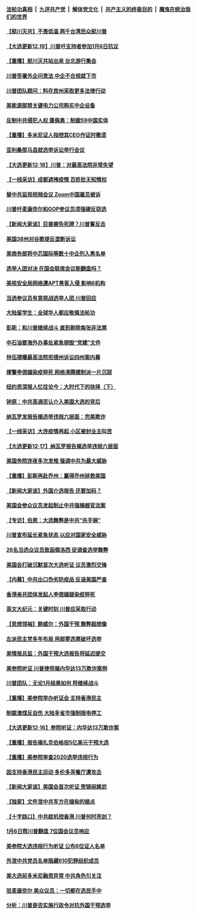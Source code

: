 ####  [法轮功真相](../../../../basic/blob/master/README.md?t=12200202) &nbsp;|&nbsp; [九评共产党](../../../../9ping.md/blob/master/README.md?t=12200202) &nbsp;|&nbsp; [解体党文化](../../../../jtdwh.md/blob/master/README.md?t=12200202)  &nbsp;|&nbsp; [共产主义的终极目的](../../../../gczydzjmd.md/blob/master/README.md?t=12200202) &nbsp;|&nbsp; [魔鬼在统治我们的世界](../../../../mgztzwmdsj.md/blob/master/README.md?t=12200202) 

#### [【挺川灭共】不畏低温 两千台湾民众挺川普](../pages/nf4514/n12631913.md?t=12200202) 

#### [【大选更新12.19】川普吁支持者参加1月6日抗议](../pages/nf4514/n12631855.md?t=12200202) 

#### [【重播】挺川灭共站出来 台北游行集会](../pages/nf4514/n12626810.md?t=12200202) 

#### [川普签署外企问责法 中企不合规就下市](../pages/nf4514/n12631460.md?t=12200202) 

#### [川普团队顾问：料在宾州采取更多法律行动](../pages/nf4514/n12631308.md?t=12200202) 

#### [美能源部禁关键电力公司购买中企设备](../pages/nf4514/n12631090.md?t=12200202) 

#### [反制中共侵犯人权 蓬佩奥：制裁59中国实体](../pages/nf4514/n12630991.md?t=12200202) 

#### [【重播】多米尼证人指控其CEO作证时撒谎](../pages/nf4514/n12630544.md?t=12200202) 

#### [亚利桑那马县就选举诉讼举行会议](../pages/nf4514/n12629475.md?t=12200202) 

#### [【大选更新12·18】川普：对最高法院非常失望](../pages/nf4514/n12629751.md?t=12200202) 

#### [【一线采访】成都遮掩疫情 百姓批无知情权](../pages/nf4514/n12630805.md?t=12200202) 

#### [替中共监视视频会议 Zoom中国雇员被诉](../pages/nf4514/n12630739.md?t=12200202) 

#### [川普吁麦康奈尔和GOP参议员须强硬反窃选](../pages/nf4514/n12630731.md?t=12200202) 

#### [【新闻大家谈】巨兽握免死牌？川普誓反击](../pages/nf4514/n12630320.md?t=12200202) 

#### [美国38州对谷歌提反垄断诉讼](../pages/nf4514/n12630086.md?t=12200202) 

#### [美商务部将中芯国际等数十中企列入黑名单](../pages/nf4514/n12630222.md?t=12200202) 

#### [选举人团对决 在国会联席会议能翻盘吗？](../pages/nf4514/n12629629.md?t=12200202) 

#### [美核安全局网络遭APT黑客入侵 影响6机构](../pages/nf4514/n12628408.md?t=12200202) 

#### [当选参议员有意挑战选举人团 川普回应](../pages/nf4514/n12629029.md?t=12200202) 

#### [大陆留学生：全球华人都应敬佩法轮功](../pages/nf4514/n12629086.md?t=12200202) 

#### [彭斯：和川普继续战斗 直到剔除每张非法票](../pages/nf4514/n12628599.md?t=12200202) 

#### [中石油要海外办事处紧急销毁“党建”文件](../pages/nf4514/n12628284.md?t=12200202) 

#### [林伍德曝最高法院拒德州诉讼四州案内幕](../pages/nf4514/n12628480.md?t=12200202) 

#### [撑警李偲嫣染疫猝死 网络沸腾建制派一片沉寂](../pages/nf4514/n12628468.md?t=12200202) 

#### [纽约资深报人忆往论今：大时代下的抉择（下）](../pages/nf4514/n12625798.md?t=12200202) 

#### [钟原：中共高调否认介入美国大选的背后](../pages/nf4514/n12628186.md?t=12200202) 

#### [纳瓦罗发报告揭选举违规六层面：完美欺诈](../pages/nf4514/n12628200.md?t=12200202) 

#### [【一线采访】大连疫情再起 小区被封业主叫苦](../pages/nf4514/n12628197.md?t=12200202) 

#### [【大选更新12·17】纳瓦罗报告揭选举违规六层面](../pages/nf4514/n12627085.md?t=12200202) 

#### [美国务院连夜多次发推 强调中共为最大威胁](../pages/nf4514/n12628015.md?t=12200202) 

#### [【重播】彭斯再赴乔州：赢得乔州拯救美国](../pages/nf4514/n12627906.md?t=12200202) 

#### [【新闻大家谈】外国介选报告 还要加码？](../pages/nf4514/n12627681.md?t=12200202) 

#### [美国会参众议员发起制止中共强摘器官法案](../pages/nf4514/n12627668.md?t=12200202) 

#### [【专访】伯恩：大选舞弊是中共“杀手锏”](../pages/nf4514/n12626888.md?t=12200202) 

#### [川普宣布延长紧急状态 以应对国家安全威胁](../pages/nf4514/n12627138.md?t=12200202) 

#### [26名当选众议员致函佩洛西 促调查选举舞弊](../pages/nf4514/n12626445.md?t=12200202) 

#### [美国会打破沉默首次大选听证 议员激烈交锋](../pages/nf4514/n12626193.md?t=12200202) 

#### [【内幕】中共出口伪劣防疫品 反诬美国严查](../pages/nf4514/n12592597.md?t=12200202) 

#### [香港亲共团体发起人李偲嫣疑染疫猝死](../pages/nf4514/n12625177.md?t=12200202) 

#### [英文大纪元：关键时刻 川普应采取行动](../pages/nf4514/n12625811.md?t=12200202) 

#### [【思想领袖】鲍威尔：外国干预 舞弊超想像](../pages/nf4514/n12623778.md?t=12200202) 

#### [左派民主党多年布局 用邮寄选票破坏选举](../pages/nf4514/n12618058.md?t=12200202) 

#### [美情报总监：外国干预大选报告将延迟提交](../pages/nf4514/n12626139.md?t=12200202) 

#### [美参院听证 川普律师揭内华达13万欺诈案例](../pages/nf4514/n12625887.md?t=12200202) 

#### [川普团队：无论1月结果如何 将继续战斗](../pages/nf4514/n12625607.md?t=12200202) 

#### [【重播】美参院举办听证会 支持香港民主](../pages/nf4514/n12625639.md?t=12200202) 

#### [制裁澳煤反自伤 大陆多省市强制限电停工](../pages/nf4514/n12625463.md?t=12200202) 

#### [【大选更新12·16】参院听证：内华达13万欺诈案](../pages/nf4514/n12624493.md?t=12200202) 

#### [【重播】报告揭扎克伯格投5亿美元干预大选](../pages/nf4514/n12625201.md?t=12200202) 

#### [【重播】美参院审查2020选举违规行为](../pages/nf4514/n12623093.md?t=12200202) 

#### [因支持香港民主运动 多伦多茶餐厅遭攻击](../pages/nf4514/n12623372.md?t=12200202) 

#### [【新闻大家谈】美国会首次听证 贺锦丽尴尬](../pages/nf4514/n12623847.md?t=12200202) 

#### [【独家】文件泄中共军方在缅甸的据点](../pages/nf4514/n12623121.md?t=12200202) 

#### [【十字路口】中共趁机控香港 川普何时亮剑？](../pages/nf4514/n12623609.md?t=12200202) 

#### [1月6日帮川普翻盘 7位国会议员响应](../pages/nf4514/n12623703.md?t=12200202) 

#### [美参院大选违规行为听证 公布6位证人名单](../pages/nf4514/n12623643.md?t=12200202) 

#### [外泄中共党员名单隐藏610犯罪组织成员](../pages/nf4514/n12623600.md?t=12200202) 

#### [美大选前多米尼融资异常 中共角色引关注](../pages/nf4514/n12623715.md?t=12200202) 

#### [驳麦康奈尔 美众议员：一切都在选民手中](../pages/nf4514/n12623647.md?t=12200202) 

#### [分析：川普是否实施行政令对抗外国干预选举](../pages/nf4514/n12623039.md?t=12200202) 


